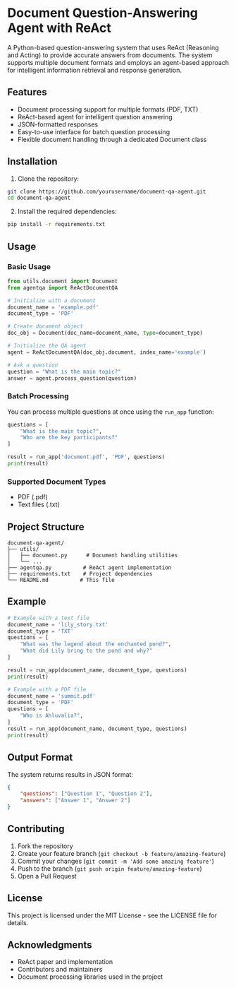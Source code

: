 # Document Question-Answering Agent with ReAct

A Python-based question-answering system that uses ReAct (Reasoning and Acting) to provide accurate answers from documents. The system supports multiple document formats and employs an agent-based approach for intelligent information retrieval and response generation.

## Features

- Document processing support for multiple formats (PDF, TXT)
- ReAct-based agent for intelligent question answering
- JSON-formatted responses
- Easy-to-use interface for batch question processing
- Flexible document handling through a dedicated Document class

## Installation

1. Clone the repository:
```bash
git clone https://github.com/yourusername/document-qa-agent.git
cd document-qa-agent
```

2. Install the required dependencies:
```bash
pip install -r requirements.txt
```

## Usage

### Basic Usage

```python
from utils.document import Document
from agentqa import ReActDocumentQA

# Initialize with a document
document_name = 'example.pdf'
document_type = 'PDF'

# Create document object
doc_obj = Document(doc_name=document_name, type=document_type)

# Initialize the QA agent
agent = ReActDocumentQA(doc_obj.document, index_name='example')

# Ask a question
question = "What is the main topic?"
answer = agent.process_question(question)
```

### Batch Processing

You can process multiple questions at once using the `run_app` function:

```python
questions = [
    "What is the main topic?",
    "Who are the key participants?"
]

result = run_app('document.pdf', 'PDF', questions)
print(result)
```

### Supported Document Types

- PDF (.pdf)
- Text files (.txt)

## Project Structure

```
document-qa-agent/
├── utils/
│   ├── document.py      # Document handling utilities
│   └── ...
├── agentqa.py          # ReAct agent implementation
├── requirements.txt    # Project dependencies
└── README.md          # This file
```

## Example

```python
# Example with a text file
document_name = 'lily_story.txt'
document_type = 'TXT'
questions = [
    "What was the legend about the enchanted pond?",
    "What did Lily bring to the pond and why?"
]

result = run_app(document_name, document_type, questions)
print(result)

# Example with a PDF file
document_name = 'summit.pdf'
document_type = 'PDF'
questions = [
    "Who is Ahluvalia?",
]
result = run_app(document_name, document_type, questions)
print(result)
```

## Output Format

The system returns results in JSON format:

```json
{
    "questions": ["Question 1", "Question 2"],
    "answers": ["Answer 1", "Answer 2"]
}
```

## Contributing

1. Fork the repository
2. Create your feature branch (`git checkout -b feature/amazing-feature`)
3. Commit your changes (`git commit -m 'Add some amazing feature'`)
4. Push to the branch (`git push origin feature/amazing-feature`)
5. Open a Pull Request

## License

This project is licensed under the MIT License - see the LICENSE file for details.

## Acknowledgments

- ReAct paper and implementation
- Contributors and maintainers
- Document processing libraries used in the project